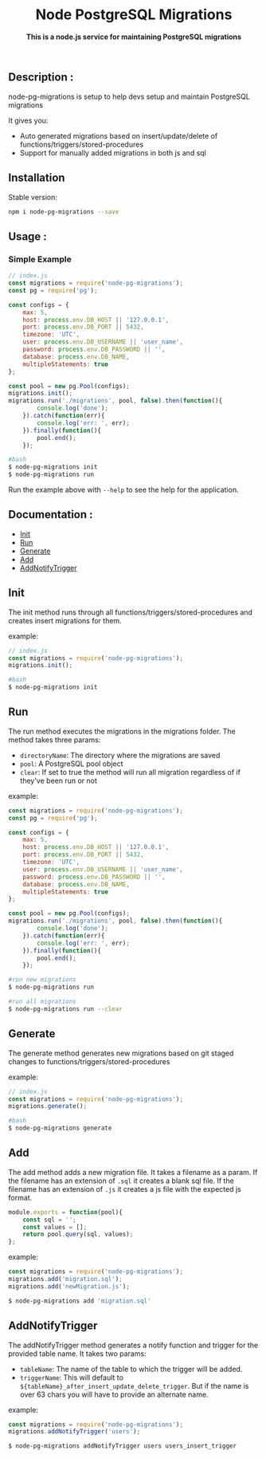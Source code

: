<h1 align="center"> Node PostgreSQL Migrations </h1>
<p align="center">
  <b >This is a node.js service for maintaining PostgreSQL migrations</b>
</p>
<br>

## Description :
node-pg-migrations is setup to help devs setup and maintain PostgreSQL migrations

It gives you:

* Auto generated migrations based on insert/update/delete of functions/triggers/stored-procedures
* Support for manually added migrations in both js and sql

## Installation

Stable version:
```bash
npm i node-pg-migrations --save
```

## Usage :

### Simple Example

````javascript
// index.js
const migrations = require('node-pg-migrations');
const pg = require('pg');

const configs = {
    max: 5,
    host: process.env.DB_HOST || '127.0.0.1',
    port: process.env.DB_PORT || 5432,
    timezone: 'UTC',
    user: process.env.DB_USERNAME || 'user_name',
    password: process.env.DB_PASSWORD || '',
    database: process.env.DB_NAME,
    multipleStatements: true
};

const pool = new pg.Pool(configs);
migrations.init();
migrations.run('./migrations', pool, false).then(function(){
        console.log('done');
    }).catch(function(err){
        console.log('err: ', err);
    }).finally(function(){
        pool.end();
    });
````

```bash
#bash
$ node-pg-migrations init
$ node-pg-migrations run
```

Run the example above with `--help` to see the help for the application.

## Documentation :
- [Init](#init)
- [Run](#run)
- [Generate](#generate)
- [Add](#add)
- [AddNotifyTrigger](#addnotifytrigger)

## Init

The init method runs through all functions/triggers/stored-procedures and creates insert migrations for them.

example:
```js
// index.js
const migrations = require('node-pg-migrations');
migrations.init();
```

```bash
#bash
$ node-pg-migrations init
```

## Run

The run method executes the migrations in the migrations folder.
The method takes three params:
- `directoryName`: The directory where the migrations are saved
- `pool`: A PostgreSQL pool object
- `clear`: If set to true the method will run all migration regardless of if they've been run or not

example:
```js
const migrations = require('node-pg-migrations');
const pg = require('pg');

const configs = {
    max: 5,
    host: process.env.DB_HOST || '127.0.0.1',
    port: process.env.DB_PORT || 5432,
    timezone: 'UTC',
    user: process.env.DB_USERNAME || 'user_name',
    password: process.env.DB_PASSWORD || '',
    database: process.env.DB_NAME,
    multipleStatements: true
};

const pool = new pg.Pool(configs);
migrations.run('./migrations', pool, false).then(function(){
        console.log('done');
    }).catch(function(err){
        console.log('err: ', err);
    }).finally(function(){
        pool.end();
    });
```

```bash
#run new migrations
$ node-pg-migrations run
```

```bash
#run all migrations
$ node-pg-migrations run --clear
```

## Generate

The generate method generates new migrations based on git staged changes to functions/triggers/stored-procedures

example:
```js
// index.js
const migrations = require('node-pg-migrations');
migrations.generate();
```

```bash
#bash
$ node-pg-migrations generate
```

## Add

The add method adds a new migration file. It takes a filename as a param. If the filename has an extension of `.sql` it creates a blank sql file.
If the filename has an extension of `.js` it creates a js file with the expected js format.
```js
module.exports = function(pool){
    const sql = '';
    const values = [];
    return pool.query(sql, values);
};
```

example:
```js
const migrations = require('node-pg-migrations');
migrations.add('migration.sql');
migrations.add('newMigration.js');
```

```bash
$ node-pg-migrations add 'migration.sql'
```

## AddNotifyTrigger

The addNotifyTrigger method generates a notify function and trigger for the provided table name. It takes two params:
- `tableName`: The name of the table to which the trigger will be added.
- `triggerName`: This will default to `${tableName}_after_insert_update_delete_trigger`. But if the name is over 63 chars you will have to provide an alternate name.

example:
```js
const migrations = require('node-pg-migrations');
migrations.addNotifyTrigger('users');
```

```bash
$ node-pg-migrations addNotifyTrigger users users_insert_trigger
```